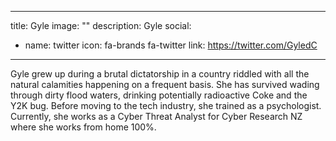 
---
title: Gyle
image: ""
description: Gyle
social:

  - name: twitter
    icon: fa-brands fa-twitter
    link: https://twitter.com/GyledC

---

Gyle grew up during a brutal dictatorship in a country riddled with all the natural calamities happening on a frequent basis. She has survived wading through dirty flood waters, drinking potentially radioactive Coke and the Y2K bug. Before moving to the tech industry, she trained as a psychologist. Currently, she works as a Cyber Threat Analyst for Cyber Research NZ where she works from home 100%.